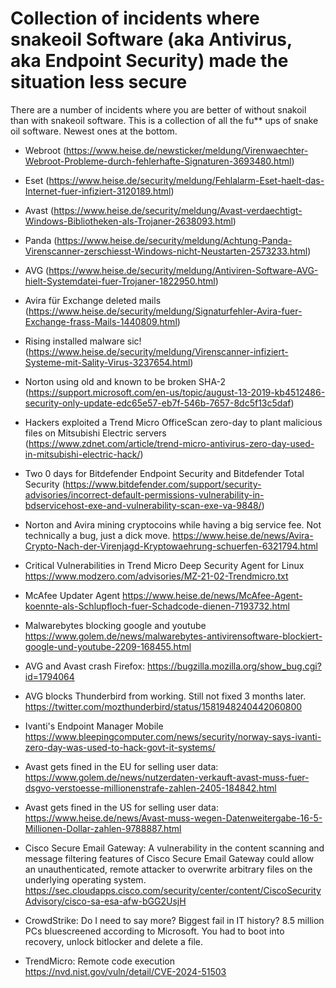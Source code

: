 # Collection of incidents where snakeoil Software (aka Antivirus, aka Endpoint Security) made the situation less secure
There are a number of incidents where you are better of without snakoil than with snakeoil software. 
This is a collection of all the fu** ups of snake oil software.
Newest ones at the bottom. 

- Webroot (https://www.heise.de/newsticker/meldung/Virenwaechter-Webroot-Probleme-durch-fehlerhafte-Signaturen-3693480.html)

- Eset (https://www.heise.de/security/meldung/Fehlalarm-Eset-haelt-das-Internet-fuer-infiziert-3120189.html)

- Avast (https://www.heise.de/security/meldung/Avast-verdaechtigt-Windows-Bibliotheken-als-Trojaner-2638093.html)

- Panda (https://www.heise.de/security/meldung/Achtung-Panda-Virenscanner-zerschiesst-Windows-nicht-Neustarten-2573233.html)

- AVG (https://www.heise.de/security/meldung/Antiviren-Software-AVG-hielt-Systemdatei-fuer-Trojaner-1822950.html)

- Avira für Exchange deleted mails (https://www.heise.de/security/meldung/Signaturfehler-Avira-fuer-Exchange-frass-Mails-1440809.html)

- Rising installed malware sic! (https://www.heise.de/security/meldung/Virenscanner-infiziert-Systeme-mit-Sality-Virus-3237654.html)

- Norton using old and known to be broken SHA-2 (https://support.microsoft.com/en-us/topic/august-13-2019-kb4512486-security-only-update-edc65e57-eb7f-546b-7657-8dc5f13c5daf)

- Hackers exploited a Trend Micro OfficeScan zero-day to plant malicious files on Mitsubishi Electric servers (https://www.zdnet.com/article/trend-micro-antivirus-zero-day-used-in-mitsubishi-electric-hack/)

- Two 0 days for Bitdefender Endpoint Security and Bitdefender Total Security (https://www.bitdefender.com/support/security-advisories/incorrect-default-permissions-vulnerability-in-bdservicehost-exe-and-vulnerability-scan-exe-va-9848/)

- Norton and Avira mining cryptocoins while having a big service fee. Not technically a bug, just a dick move. https://www.heise.de/news/Avira-Crypto-Nach-der-Virenjagd-Kryptowaehrung-schuerfen-6321794.html

- Critical Vulnerabilities in Trend Micro Deep Security Agent for Linux https://www.modzero.com/advisories/MZ-21-02-Trendmicro.txt

- McAfee Updater Agent https://www.heise.de/news/McAfee-Agent-koennte-als-Schlupfloch-fuer-Schadcode-dienen-7193732.html

- Malwarebytes blocking google and youtube https://www.golem.de/news/malwarebytes-antivirensoftware-blockiert-google-und-youtube-2209-168455.html

- AVG and Avast crash Firefox: https://bugzilla.mozilla.org/show_bug.cgi?id=1794064

- AVG blocks Thunderbird from working. Still not fixed 3 months later. https://twitter.com/mozthunderbird/status/1581948240442060800

- Ivanti's Endpoint Manager Mobile https://www.bleepingcomputer.com/news/security/norway-says-ivanti-zero-day-was-used-to-hack-govt-it-systems/

- Avast gets fined in the EU for selling user data: https://www.golem.de/news/nutzerdaten-verkauft-avast-muss-fuer-dsgvo-verstoesse-millionenstrafe-zahlen-2405-184842.html

- Avast gets fined in the US for selling user data: https://www.heise.de/news/Avast-muss-wegen-Datenweitergabe-16-5-Millionen-Dollar-zahlen-9788887.html

- Cisco Secure Email Gateway: A vulnerability in the content scanning and message filtering features of Cisco Secure Email Gateway could allow an unauthenticated, remote attacker to overwrite arbitrary files on the underlying operating system. https://sec.cloudapps.cisco.com/security/center/content/CiscoSecurityAdvisory/cisco-sa-esa-afw-bGG2UsjH

- CrowdStrike: Do I need to say more? Biggest fail in IT history? 8.5 million PCs bluescreened according to Microsoft. You had to boot into recovery, unlock bitlocker and delete a file.

- TrendMicro: Remote code execution https://nvd.nist.gov/vuln/detail/CVE-2024-51503
